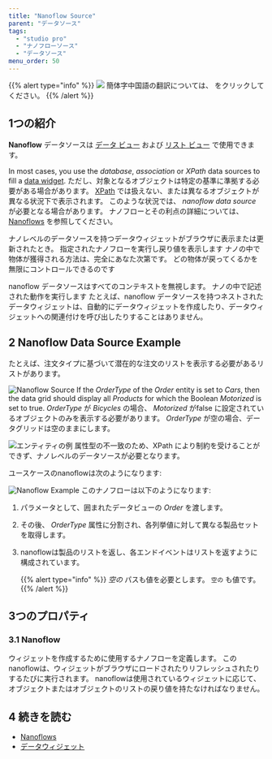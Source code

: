 ```yaml
---
title: "Nanoflow Source"
parent: "データソース"
tags:
  - "studio pro"
  - "ナノフローソース"
  - "データソース"
menu_order: 50
---
```


{{% alert type="info" %}}
<img src="attachments/chinese-translation/china.png" style="display: inline-block; margin: 0" /> 簡体字中国語の翻訳については、 [<unk> <unk> <unk>](https://cdn.mendix.tencent-cloud.com/documentation/refguide8/nanoflow-source.pdf) をクリックしてください。
{{% /alert %}}

## 1つの紹介

**Nanoflow** データソースは [データ ビュー](data-view) および [リスト ビュー](list-view) で使用できます。

In most cases, you use the *database*, *association* or *XPath* data sources to fill a [data widget](data-widgets). ただし、対象となるオブジェクトは特定の基準に準拠する必要がある場合があります。 [XPath](xpath-constraints) では扱えない、または異なるオブジェクトが異なる状況下で表示されます。 このような状況では、 *nanoflow data source* が必要となる場合があります。 ナノフローとその利点の詳細については、 [Nanoflows](nanoflows) を参照してください。

ナノレベルのデータソースを持つデータウィジェットがブラウザに表示または更新されたとき。 指定されたナノフローを実行し戻り値を表示します ナノの中で物体が獲得される方法は、完全にあなた次第です。 どの物体が戻ってくるかを無限にコントロールできるのです

nanoflow データソースはすべてのコンテキストを無視します。 ナノの中で記述された動作を実行します たとえば、nanoflow データソースを持つネストされたデータウィジェットは、自動的にデータウィジェットを作成したり、データウィジェットへの関連付けを呼び出したりすることはありません。

## 2 Nanoflow Data Source Example

たとえば、注文タイプに基づいて潜在的な注文のリストを表示する必要があるリストがあります。

![Nanoflow Source](attachments/data-widgets/nanoflow-source.png) If the *OrderType* of the *Order* entity is set to *Cars*, then the data grid should display all *Products* for which the Boolean *Motorized* is set to true. *OrderType* が *Bicycles* の場合、 *Motorized* がfalse に設定されているオブジェクトのみを表示する必要があります。 *OrderType* が空の場合、データグリッドは空のままにします。

![エンティティの例](attachments/data-widgets/entities-example.jpg) 属性型の不一致のため、XPath により制約を受けることができず、ナノレベルのデータソースが必要となります。

ユースケースのnanoflowは次のようになります:

![Nanoflow Example](attachments/data-widgets/microflow-nanoflow-example.jpg) このナノフローは以下のようになります:

1. パラメータとして、囲まれたデータビューの *Order* を渡します。

2. その後、 *OrderType* 属性に分割され、各列挙値に対して異なる製品セットを取得します。

3. nanoflowは製品のリストを返し、各エンドイベントはリストを返すように構成されています。

    {{% alert type="info" %}} *空の* パスも値を必要とします。 `空の` も値です。
    {{% /alert %}}

## 3つのプロパティ

### 3.1 Nanoflow

ウィジェットを作成するために使用するナノフローを定義します。 このnanoflowは、ウィジェットがブラウザにロードされたりリフレッシュされたりするたびに実行されます。 nanoflowは使用されているウィジェットに応じて、オブジェクトまたはオブジェクトのリストの戻り値を持たなければなりません。

## 4 続きを読む

* [Nanoflows](ナノフロー)
* [データウィジェット](data-widgets)